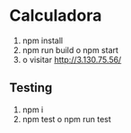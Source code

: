 # Calculadora
1. npm install
2. npm run build o npm start
3.  o visitar  http://3.130.75.56/
## Testing
1. npm i
1. npm test o npm run test
